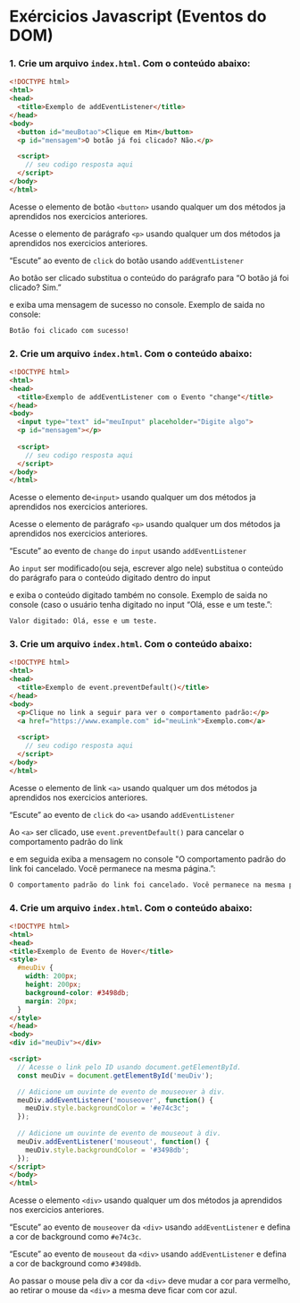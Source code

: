 # Exércicios Javascript (Eventos do DOM)

### 1. Crie um arquivo `index.html`. Com o conteúdo abaixo:
  
  ```html
  <!DOCTYPE html>
  <html>
  <head>
    <title>Exemplo de addEventListener</title>
  </head>
  <body>
    <button id="meuBotao">Clique em Mim</button>
    <p id="mensagem">O botão já foi clicado? Não.</p>
  
    <script>
      // seu codigo resposta aqui
    </script>
  </body>
  </html>
  ```
  
  Acesse o elemento de botão `<button>` usando qualquer um dos métodos ja aprendidos nos exercicios anteriores.
  
  Acesse o elemento de parágrafo `<p>` usando qualquer um dos métodos ja aprendidos nos exercicios anteriores.
  
  “Escute” ao evento de `click` do botão usando `addEventListener`
  
  Ao botão ser clicado substitua o conteúdo do parágrafo para “O botão já foi clicado? Sim.”
  
  e exiba uma mensagem de sucesso no console. Exemplo de saida no console:
  
  ```bash
  Botão foi clicado com sucesso!
  ```
  
### 2. Crie um arquivo `index.html`. Com o conteúdo abaixo:
  
  ```html
  <!DOCTYPE html>
  <html>
  <head>
    <title>Exemplo de addEventListener com o Evento "change"</title>
  </head>
  <body>
    <input type="text" id="meuInput" placeholder="Digite algo">
    <p id="mensagem"></p>
    
    <script>
      // seu codigo resposta aqui
    </script>
  </body>
  </html>
  ```
  
  Acesse o elemento de`<input>` usando qualquer um dos métodos ja aprendidos nos exercicios anteriores.
  
  Acesse o elemento de parágrafo `<p>` usando qualquer um dos métodos ja aprendidos nos exercicios anteriores.
  
  “Escute” ao evento de `change` do `input` usando `addEventListener`
  
  Ao `input` ser modificado(ou seja, escrever algo nele) substitua o conteúdo do parágrafo para o conteúdo digitado dentro do input
  
  e exiba o conteúdo digitado também no console. Exemplo de saida no console (caso o usuário tenha digitado no input “Olá, esse e um teste.”:
  
  ```bash
  Valor digitado: Olá, esse e um teste.
  ```
  
### 3. Crie um arquivo `index.html`. Com o conteúdo abaixo:
  
  ```html
  <!DOCTYPE html>
  <html>
  <head>
    <title>Exemplo de event.preventDefault()</title>
  </head>
  <body>
    <p>Clique no link a seguir para ver o comportamento padrão:</p>
    <a href="https://www.example.com" id="meuLink">Exemplo.com</a>
    
    <script>
      // seu codigo resposta aqui
    </script>
  </body>
  </html>
  ```
  
  Acesse o elemento de link `<a>` usando qualquer um dos métodos ja aprendidos nos exercicios anteriores.
  
  “Escute” ao evento de `click` do `<a>` usando `addEventListener`
  
  Ao `<a>` ser clicado, use `event.preventDefault()` para cancelar o comportamento padrão do link
  
  e em seguida exiba a mensagem no console "O comportamento padrão do link foi cancelado. Você permanece na mesma página.”:
  
  ```bash
  O comportamento padrão do link foi cancelado. Você permanece na mesma página.
  ```

  ### 4. Crie um arquivo `index.html`. Com o conteúdo abaixo:
  ```html
 <!DOCTYPE html>
<html>
<head>
  <title>Exemplo de Evento de Hover</title>
  <style>
    #meuDiv {
      width: 200px;
      height: 200px;
      background-color: #3498db;
      margin: 20px;
    }
  </style>
</head>
<body>
  <div id="meuDiv"></div>

  <script>
    // Acesse o link pelo ID usando document.getElementById.
    const meuDiv = document.getElementById('meuDiv');

    // Adicione um ouvinte de evento de mouseover à div.
    meuDiv.addEventListener('mouseover', function() {
      meuDiv.style.backgroundColor = '#e74c3c';
    });
    
    // Adicione um ouvinte de evento de mouseout à div.
    meuDiv.addEventListener('mouseout', function() {
      meuDiv.style.backgroundColor = '#3498db';
    });
  </script>
</body>
</html>

  ```
   Acesse o elemento  `<div>` usando qualquer um dos métodos ja aprendidos nos exercicios anteriores.
  
  “Escute” ao evento de `mouseover` da `<div>` usando `addEventListener` e defina a cor de background como `#e74c3c`.

  “Escute” ao evento de `mouseout` da `<div>` usando `addEventListener` e defina a cor de background como `#3498db`.

  Ao passar o mouse pela div a cor da `<div>` deve mudar a cor para vermelho, ao retirar o mouse da `<div>` a mesma deve ficar com cor azul.

  ```